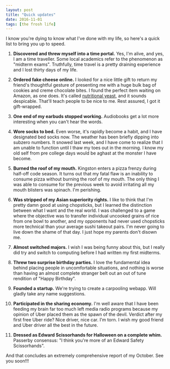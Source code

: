 ```yaml
---
layout: post
title: "Quick updates"
date: 2016-11-01
tags: [the frosh life]
---
```

I know you're dying to know what I've done with my life, so here's a quick list to bring you up to speed.

1. **Discovered and threw myself into a time portal.** Yes, I'm alive, and yes, I am a time traveller. Some local academics refer to the phenomenon as "midterm exams". Truthfully, time travel is a pretty draining experience and I lost thirty days of my life.

2. **Ordered fake cheese online.** I looked for a nice little gift to return my friend's thoughtful gesture of presenting me with a huge bulk bag of cookies and creme chocolate bites. I found the perfect item waiting on Amazon, as one does. It's called [nutritional yeast](https://en.wikipedia.org/wiki/Nutritional_yeast), and it sounds despicable. That'll teach people to be nice to me. Rest assured, I got it gift-wrapped.

3. **One end of my earbuds stopped working.** Audiobooks get a lot more interesting when you can't hear the words.

4. **Wore socks to bed.** Even worse, it's rapidly become a habit, and I have designated bed socks now. The weather has been briefly dipping into subzero numbers. It snowed last week, and I have come to realize that I am unable to function until I thaw my toes out in the morning. I know my old self from pre college days would be aghast at the monster I have become.

5. **Burned the roof of my mouth.** Kingston enters a pizza frenzy during half-off code season. It turns out that my fatal flaw is an inability to consume pizza without burning the roof of my mouth. The only thing I was able to consume for the previous week to avoid irritating all my mouth blisters was spinach. I'm perishing.

6. **Was stripped of my Asian superiority rights.** I like to think that I'm pretty damn good at using chopsticks, but I learned the distinction between what I want and the real world. I was challenged to a game where the objective was to transfer individual uncooked grains of rice from one bowl to another, and my opponents had never used chopsticks more technical than your average sushi takeout pairs. I'm never going to live down the shame of that day. I just hope my parents don't disown me.

7. **Almost switched majors.** I wish I was being funny about this, but I really did try and switch to computing before I had written my first midterms.

8. **Threw two surprise birthday parties.** I love the fundamental idea behind placing people in uncomfortable situations, and nothing is worse than having an almost complete stranger belt out an out of tune rendition of "Happy Birthday".

9. **Founded a startup.** We're trying to create a carpooling webapp. Will gladly take any name suggestions.

10. **Participated in the sharing economy.** I'm well aware that I have been feeding my brain far too much left media radio programs because my opinion of Uber placed them as the spawn of the devil. Verdict after my first free Uber ride? Nice driver, nice car. I'm torn. I wish my good friend and Uber driver all the best in the future.

11. **Dressed as Edward Scissorhands for Halloween on a complete whim.** Passerby consensus: "I think you're more of an Edward Safety Scissorhands".

And that concludes an extremely comprehensive report of my October. See you soon!!!
